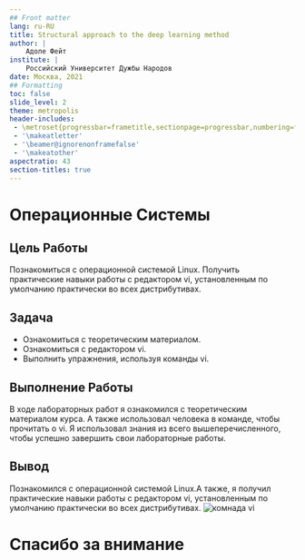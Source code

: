 ```yaml
---
## Front matter
lang: ru-RU
title: Structural approach to the deep learning method
author: |
	Адоле Фейт
institute: |
	Российский Университет Дужбы Народов
date: Москва, 2021
## Formatting
toc: false
slide_level: 2
theme: metropolis
header-includes: 
 - \metroset{progressbar=frametitle,sectionpage=progressbar,numbering=fraction}
 - '\makeatletter'
 - '\beamer@ignorenonframefalse'
 - '\makeatother'
aspectratio: 43
section-titles: true
---
```


# Операционные Системы

## Цель Работы

Познакомиться с операционной системой Linux. Получить практические навыки работы с редактором vi, установленным по умолчанию практически во всех дистрибутивах.

## Задача

- Ознакомиться с теоретическим материалом.
- Ознакомиться с редактором vi.
- Выполнить упражнения, используя команды vi.


## Выполнение Работы
В ходе лабораторных работ я ознакомился с теоретическим материалом курса. А также использовал человека в команде, чтобы прочитать о vi. Я использовал знания из всего вышеперечисленного, чтобы успешно завершить свои лабораторные работы.


## Вывод

Познакомился с операционной системой Linux.А также, я получил практические навыки работы с редактором vi, установленным по умолчанию практически во всех дистрибутивах.
![комнада vi](9.5.jpg)


# Спасибо за внимание

